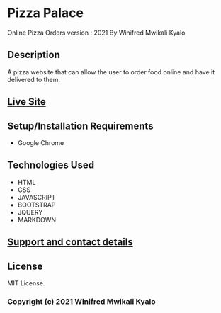 # Pizza Palace 
Online Pizza Orders version : 2021 By 
Winifred Mwikali Kyalo

## Description
A pizza website that can allow the user to order food online and have it delivered to them.

## [Live Site]()

## Setup/Installation Requirements
* Google Chrome

## Technologies Used
* HTML
* CSS
* JAVASCRIPT
* BOOTSTRAP
* JQUERY
* MARKDOWN

## [Support and contact details](https://www.linkedin.com/in/winifred-mwikali-9a5b91160/)

## License
MIT License.

### Copyright (c) 2021 Winifred Mwikali Kyalo